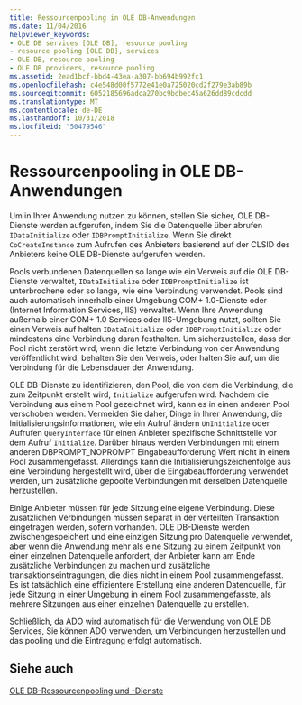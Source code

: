 ```yaml
---
title: Ressourcenpooling in OLE DB-Anwendungen
ms.date: 11/04/2016
helpviewer_keywords:
- OLE DB services [OLE DB], resource pooling
- resource pooling [OLE DB], services
- OLE DB, resource pooling
- OLE DB providers, resource pooling
ms.assetid: 2ead1bcf-bbd4-43ea-a307-bb694b992fc1
ms.openlocfilehash: c4e548d00f5772e41e0a725020cd2f279e3ab89b
ms.sourcegitcommit: 6052185696adca270bc9bdbec45a626dd89cdcdd
ms.translationtype: MT
ms.contentlocale: de-DE
ms.lasthandoff: 10/31/2018
ms.locfileid: "50479546"
---
```

# <a name="resource-pooling-in-your-ole-db-application"></a>Ressourcenpooling in OLE DB-Anwendungen

Um in Ihrer Anwendung nutzen zu können, stellen Sie sicher, OLE DB-Dienste werden aufgerufen, indem Sie die Datenquelle über abrufen `IDataInitialize` oder `IDBPromptInitialize`. Wenn Sie direkt `CoCreateInstance` zum Aufrufen des Anbieters basierend auf der CLSID des Anbieters keine OLE DB-Dienste aufgerufen werden.

Pools verbundenen Datenquellen so lange wie ein Verweis auf die OLE DB-Dienste verwaltet, `IDataInitialize` oder `IDBPromptInitialize` ist unterbrochene oder so lange, wie eine Verbindung verwendet. Pools sind auch automatisch innerhalb einer Umgebung COM+ 1.0-Dienste oder (Internet Information Services, IIS) verwaltet. Wenn Ihre Anwendung außerhalb einer COM+ 1.0 Services oder IIS-Umgebung nutzt, sollten Sie einen Verweis auf halten `IDataInitialize` oder `IDBPromptInitialize` oder mindestens eine Verbindung daran festhalten. Um sicherzustellen, dass der Pool nicht zerstört wird, wenn die letzte Verbindung von der Anwendung veröffentlicht wird, behalten Sie den Verweis, oder halten Sie auf, um die Verbindung für die Lebensdauer der Anwendung.

OLE DB-Dienste zu identifizieren, den Pool, die von dem die Verbindung, die zum Zeitpunkt erstellt wird, `Initialize` aufgerufen wird. Nachdem die Verbindung aus einem Pool gezeichnet wird, kann es in einen anderen Pool verschoben werden. Vermeiden Sie daher, Dinge in Ihrer Anwendung, die Initialisierungsinformationen, wie ein Aufruf ändern `UnInitialize` oder Aufrufen `QueryInterface` für einen Anbieter spezifische Schnittstelle vor dem Aufruf `Initialize`. Darüber hinaus werden Verbindungen mit einem anderen DBPROMPT_NOPROMPT Eingabeaufforderung Wert nicht in einem Pool zusammengefasst. Allerdings kann die Initialisierungszeichenfolge aus eine Verbindung hergestellt wird, über die Eingabeaufforderung verwendet werden, um zusätzliche gepoolte Verbindungen mit derselben Datenquelle herzustellen.

Einige Anbieter müssen für jede Sitzung eine eigene Verbindung. Diese zusätzlichen Verbindungen müssen separat in der verteilten Transaktion eingetragen werden, sofern vorhanden. OLE DB-Dienste werden zwischengespeichert und eine einzigen Sitzung pro Datenquelle verwendet, aber wenn die Anwendung mehr als eine Sitzung zu einem Zeitpunkt von einer einzelnen Datenquelle anfordert, der Anbieter kann am Ende zusätzliche Verbindungen zu machen und zusätzliche transaktionseintragungen, die dies nicht in einem Pool zusammengefasst. Es ist tatsächlich eine effizientere Erstellung eine anderen Datenquelle, für jede Sitzung in einer Umgebung in einem Pool zusammengefasste, als mehrere Sitzungen aus einer einzelnen Datenquelle zu erstellen.

Schließlich, da ADO wird automatisch für die Verwendung von OLE DB Services, Sie können ADO verwenden, um Verbindungen herzustellen und das pooling und die Eintragung erfolgt automatisch.

## <a name="see-also"></a>Siehe auch

[OLE DB-Ressourcenpooling und -Dienste](../../data/oledb/ole-db-resource-pooling-and-services.md)